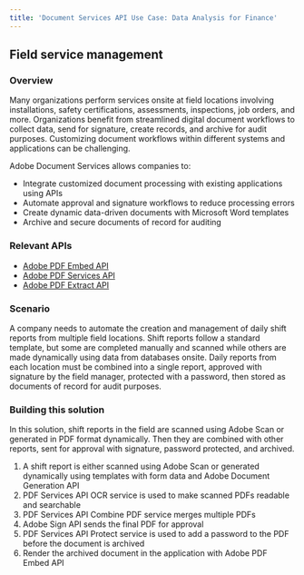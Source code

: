 ```yaml
---
title: 'Document Services API Use Case: Data Analysis for Finance'
---
```


## Field service management

### Overview

Many organizations perform services onsite at field locations involving installations, safety certifications, assessments, inspections, job orders, and more. Organizations benefit from streamlined digital document workflows to collect data, send for signature, create records, and archive for audit purposes. Customizing document workflows within different systems and applications can be challenging.

Adobe Document Services allows companies to:

* Integrate customized document processing with existing applications using APIs
* Automate approval and signature workflows to reduce processing errors
* Create dynamic data-driven documents with Microsoft Word templates
* Archive and secure documents of record for auditing

### Relevant APIs

* [Adobe PDF Embed API](/src/pages/apis/pdf-embed.md)
* [Adobe PDF Services API](/src/pages/apis/pdf-services.md)
* [Adobe PDF Extract API](/src/pages/apis/pdf-extract.md)

### Scenario

A company needs to automate the creation and management of daily shift reports from multiple field locations. Shift reports follow a standard template, but some are completed manually and scanned while others are made dynamically using data from databases onsite. Daily reports from each location must be combined into a single report, approved with signature by the field manager, protected with a password, then stored as documents of record for audit purposes.


### Building this solution

In this solution, shift reports in the field are scanned using Adobe Scan or generated in PDF format dynamically. Then they are combined with other reports, sent for approval with signature, password protected, and archived.

1. A shift report is either scanned using Adobe Scan or generated dynamically using templates with form data and Adobe Document Generation API
2. PDF Services API OCR service is used to make scanned PDFs readable and searchable
3. PDF Services API Combine PDF service merges multiple PDFs
4. Adobe Sign API sends the final PDF for approval
5. PDF Services API Protect service is used to add a password to the PDF before the document is archived
6. Render the archived document in the application with Adobe PDF Embed API
